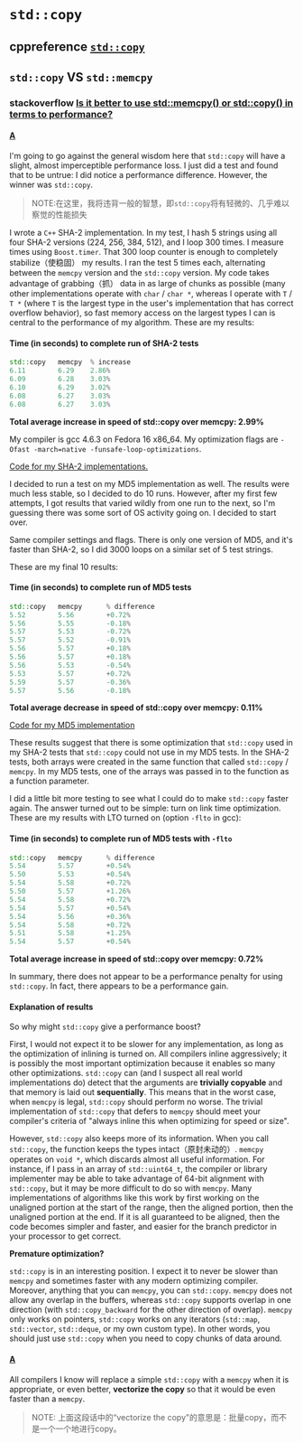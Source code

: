 # `std::copy`



## cppreference [`std::copy`](https://en.cppreference.com/w/cpp/algorithm/copy) 





## `std::copy` VS `std::memcpy`

### stackoverflow [Is it better to use std::memcpy() or std::copy() in terms to performance?](https://stackoverflow.com/questions/4707012/is-it-better-to-use-stdmemcpy-or-stdcopy-in-terms-to-performance)

#### [A](https://stackoverflow.com/a/9980859)

I'm going to go against the general wisdom here that `std::copy` will have a slight, almost imperceptible performance loss. I just did a test and found that to be untrue: I did notice a performance difference. However, the winner was `std::copy`.

> NOTE:在这里，我将违背一般的智慧，即`std::copy`将有轻微的、几乎难以察觉的性能损失

I wrote a `C++` SHA-2 implementation. In my test, I hash 5 strings using all four SHA-2 versions (224, 256, 384, 512), and I loop 300 times. I measure times using `Boost.timer`. That 300 loop counter is enough to completely stabilize（使稳固） my results. I ran the test 5 times each, alternating between the `memcpy` version and the `std::copy` version. My code takes advantage of grabbing（抓） data in as large of chunks as possible (many other implementations operate with `char` / `char *`, whereas I operate with `T` / `T *` (where `T` is the largest type in the user's implementation that has correct overflow behavior), so fast memory access on the largest types I can is central to the performance of my algorithm. These are my results:

#### **Time (in seconds) to complete run of SHA-2 tests**

```cpp
std::copy   memcpy  % increase
6.11        6.29    2.86%
6.09        6.28    3.03%
6.10        6.29    3.02%
6.08        6.27    3.03%
6.08        6.27    3.03%
```

**Total average increase in speed of std::copy over memcpy: 2.99%**

My compiler is gcc 4.6.3 on Fedora 16 x86_64. My optimization flags are `-Ofast -march=native -funsafe-loop-optimizations`.

[Code for my SHA-2 implementations.](https://bitbucket.org/davidstone/sha-2/)

I decided to run a test on my MD5 implementation as well. The results were much less stable, so I decided to do 10 runs. However, after my first few attempts, I got results that varied wildly from one run to the next, so I'm guessing there was some sort of OS activity going on. I decided to start over.

Same compiler settings and flags. There is only one version of MD5, and it's faster than SHA-2, so I did 3000 loops on a similar set of 5 test strings.

These are my final 10 results:

#### **Time (in seconds) to complete run of MD5 tests**

```cpp
std::copy   memcpy      % difference
5.52        5.56        +0.72%
5.56        5.55        -0.18%
5.57        5.53        -0.72%
5.57        5.52        -0.91%
5.56        5.57        +0.18%
5.56        5.57        +0.18%
5.56        5.53        -0.54%
5.53        5.57        +0.72%
5.59        5.57        -0.36%
5.57        5.56        -0.18%
```

**Total average decrease in speed of std::copy over memcpy: 0.11%**

[Code for my MD5 implementation](https://bitbucket.org/davidstone/md5)

These results suggest that there is some optimization that `std::copy` used in my SHA-2 tests that `std::copy` could not use in my MD5 tests. In the SHA-2 tests, both arrays were created in the same function that called `std::copy` / `memcpy`. In my MD5 tests, one of the arrays was passed in to the function as a function parameter.



I did a little bit more testing to see what I could do to make `std::copy` faster again. The answer turned out to be simple: turn on link time optimization. These are my results with LTO turned on (option `-flto` in gcc):

#### **Time (in seconds) to complete run of MD5 tests with `-flto`**

```cpp
std::copy   memcpy      % difference
5.54        5.57        +0.54%
5.50        5.53        +0.54%
5.54        5.58        +0.72%
5.50        5.57        +1.26%
5.54        5.58        +0.72%
5.54        5.57        +0.54%
5.54        5.56        +0.36%
5.54        5.58        +0.72%
5.51        5.58        +1.25%
5.54        5.57        +0.54%
```

**Total average increase in speed of std::copy over memcpy: 0.72%**

In summary, there does not appear to be a performance penalty for using `std::copy`. In fact, there appears to be a performance gain.

#### **Explanation of results**

So why might `std::copy` give a performance boost?

First, I would not expect it to be slower for any implementation, as long as the optimization of inlining is turned on. All compilers inline aggressively; it is possibly the most important optimization because it enables so many other optimizations. `std::copy` can (and I suspect all real world implementations do) detect that the arguments are **trivially copyable** and that memory is laid out **sequentially**. This means that in the worst case, when `memcpy` is legal, `std::copy` should perform no worse. The trivial implementation of `std::copy` that defers to `memcpy` should meet your compiler's criteria of "always inline this when optimizing for speed or size".

However, `std::copy` also keeps more of its information. When you call `std::copy`, the function keeps the types intact（原封未动的）. `memcpy` operates on `void *`, which discards almost all useful information. For instance, if I pass in an array of `std::uint64_t`, the compiler or library implementer may be able to take advantage of 64-bit alignment with `std::copy`, but it may be more difficult to do so with `memcpy`. Many implementations of algorithms like this work by first working on the unaligned portion at the start of the range, then the aligned portion, then the unaligned portion at the end. If it is all guaranteed to be aligned, then the code becomes simpler and faster, and easier for the branch predictor in your processor to get correct.

**Premature optimization?**

`std::copy` is in an interesting position. I expect it to never be slower than `memcpy` and sometimes faster with any modern optimizing compiler. Moreover, anything that you can `memcpy`, you can `std::copy`. `memcpy` does not allow any overlap in the buffers, whereas `std::copy` supports overlap in one direction (with `std::copy_backward` for the other direction of overlap). `memcpy` only works on pointers, `std::copy` works on any iterators (`std::map`, `std::vector`, `std::deque`, or my own custom type). In other words, you should just use `std::copy` when you need to copy chunks of data around.



#### [A](https://stackoverflow.com/a/4707028)

All compilers I know will replace a simple `std::copy` with a `memcpy` when it is appropriate, or even better, **vectorize the copy** so that it would be even faster than a `memcpy`.

> NOTE: 上面这段话中的“vectorize the copy"的意思是：批量copy，而不是一个一个地进行copy。